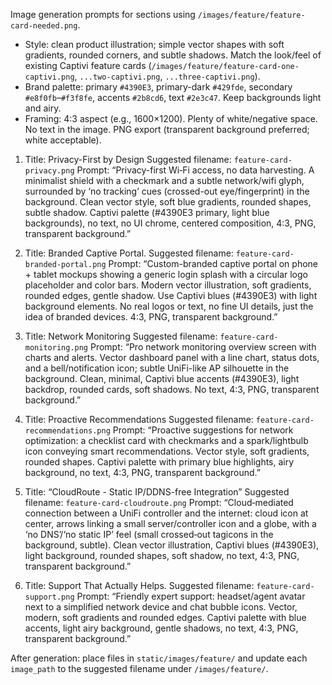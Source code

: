 
Image generation prompts for sections using `/images/feature/feature-card-needed.png`.

- Style: clean product illustration; simple vector shapes with soft gradients, rounded corners, and subtle shadows. Match the look/feel of existing Captivi feature cards (`/images/feature/feature-card-one-captivi.png`, `...two-captivi.png`, `...three-captivi.png`).
- Brand palette: primary `#4390E3`, primary-dark `#429fde`, secondary `#e8f0fb`–`#f3f8fe`, accents `#2b8cd6`, text `#2e3c47`. Keep backgrounds light and airy.
- Framing: 4:3 aspect (e.g., 1600×1200). Plenty of white/negative space. No text in the image. PNG export (transparent background preferred; white acceptable).

1) Title: Privacy-First by Design
   Suggested filename: `feature-card-privacy.png`
   Prompt: “Privacy-first Wi‑Fi access, no data harvesting. A minimalist shield with a checkmark and a subtle network/wifi glyph, surrounded by ‘no tracking’ cues (crossed-out eye/fingerprint) in the background. Clean vector style, soft blue gradients, rounded shapes, subtle shadow. Captivi palette (#4390E3 primary, light blue backgrounds), no text, no UI chrome, centered composition, 4:3, PNG, transparent background.”

2) Title: Branded Captive Portal.
   Suggested filename: `feature-card-branded-portal.png`
   Prompt: “Custom-branded captive portal on phone + tablet mockups showing a generic login splash with a circular logo placeholder and color bars. Modern vector illustration, soft gradients, rounded edges, gentle shadow. Use Captivi blues (#4390E3) with light background elements. No real logos or text, no fine UI details, just the idea of branded devices. 4:3, PNG, transparent background.”

3) Title: Network Monitoring
   Suggested filename: `feature-card-monitoring.png`
   Prompt: “Pro network monitoring overview screen with charts and alerts. Vector dashboard panel with a line chart, status dots, and a bell/notification icon; subtle UniFi-like AP silhouette in the background. Clean, minimal, Captivi blue accents (#4390E3), light backdrop, rounded cards, soft shadows. No text, 4:3, PNG, transparent background.”

4) Title: Proactive Recommendations
   Suggested filename: `feature-card-recommendations.png`
   Prompt: “Proactive suggestions for network optimization: a checklist card with checkmarks and a spark/lightbulb icon conveying smart recommendations. Vector style, soft gradients, rounded shapes. Captivi palette with primary blue highlights, airy background, no text, 4:3, PNG, transparent background.”

5) Title: “CloudRoute - Static IP/DDNS-free Integration”
   Suggested filename: `feature-card-cloudroute.png`
   Prompt: “Cloud‑mediated connection between a UniFi controller and the internet: cloud icon at center, arrows linking a small server/controller icon and a globe, with a ‘no DNS’/‘no static IP’ feel (small crossed‑out tagicons in the background, subtle). Clean vector illustration, Captivi blues (#4390E3), light background, rounded shapes, soft shadow, no text, 4:3, PNG, transparent background.”

6) Title: Support That Actually Helps.
   Suggested filename: `feature-card-support.png`
   Prompt: “Friendly expert support: headset/agent avatar next to a simplified network device and chat bubble icons. Vector, modern, soft gradients and rounded edges. Captivi palette with blue accents, light airy background, gentle shadows, no text, 4:3, PNG, transparent background.”

After generation: place files in `static/images/feature/` and update each `image_path` to the suggested filename under `/images/feature/`.